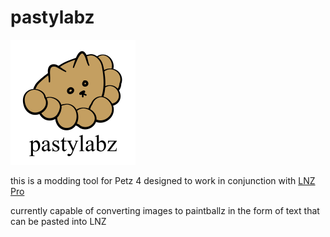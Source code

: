 # pastylabz
<img src="https://raw.githubusercontent.com/yakrell/pastylabz/master/pastylabz%20logo.png" width=200>

this is a modding tool for Petz 4 designed to work in conjunction with [LNZ Pro](http://www.sherlocksoftware.org/page.php?id=14)

currently capable of converting images to paintballz in the form of text that can be pasted into LNZ
